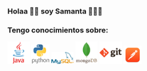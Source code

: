 ### Holaa 👋🏼 soy Samanta 👩🏼‍💻

### Tengo conocimientos sobre:
<img src="java_2_icon.png" width="10%" height="10%"/> <img src="python_icon.png" width="8%" height="8%"/> <img src="mysql_2_icon.png" width="10%" height="10%"/> <img src="mongodb_2_icon.png" width="10%" height="10%"/> <img src="git_icon.png" width="10%" height="10%"/> <img src="postman_icon.png" width="8%" height="8%"/>



<!--


 ![html](html_icon.png) ![image](mysql_icon.png) ![image](mongodb_icon.png)

<img src="mongodb_icon.png" width="100" height="100"/>
![java](java_icon.png)

![java](https://user-images.githubusercontent.com/79877273/132973857-af39b1b0-c116-4e58-86e2-3a59012e25f1.png)

| col 1 | col 2 |
| ------------ | ------------- |
| imagen 1 | imagen 2 |

[![Stats](https://github-readme-stats.vercel.app/api?username=sami1793)](https://github.com/anuraghazra/github-readme-stat)
**sami1793/sami1793** is a ✨ _special_ ✨ repository because its `README.md` (this file) appears on your GitHub profile.

Here are some ideas to get you started:

- 🔭 I’m currently working on ...
- 🌱 I’m currently learning ...
- 👯 I’m looking to collaborate on ...
- 🤔 I’m looking for help with ...
- 💬 Ask me about ...
- 📫 How to reach me: ...
- 😄 Pronouns: ...
- ⚡ Fun fact: ...
-->
